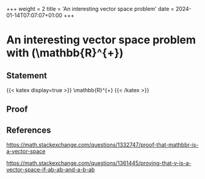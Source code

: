 +++
weight = 2
title = 'An interesting vector space problem'
date = 2024-01-14T07:07:07+01:00
+++

# An interesting vector space problem with \(\mathbb{R}^{+}\)

## Statement

{{< katex display=true >}}
\mathbb{R}^{+}
{{< /katex >}}

## Proof

## References

https://math.stackexchange.com/questions/1332747/proof-that-mathbbr-is-a-vector-space

https://math.stackexchange.com/questions/1361445/proving-that-v-is-a-vector-space-if-ab-ab-and-a-b-ab